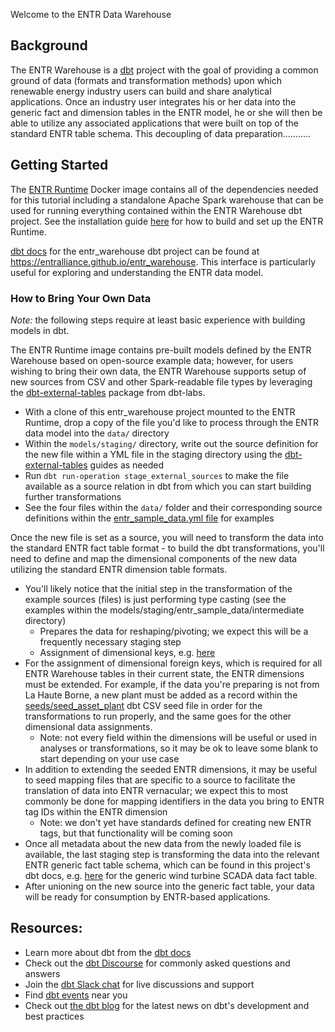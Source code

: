 Welcome to the ENTR Data Warehouse

## Background

The ENTR Warehouse is a [dbt](https://www.getdbt.com/) project with the goal of providing a common ground of data (formats and transformation methods) upon which renewable energy industry users can build and share analytical applications. Once an industry user integrates his or her data into the generic fact and dimension tables in the ENTR model, he or she will then be able to utilize any associated applications that were built on top of the standard ENTR table schema. This decoupling of data preparation...........

## Getting Started

The [ENTR Runtime](https://github.com/entralliance/entr_runtime) Docker image contains all of the dependencies needed for this tutorial including a standalone Apache Spark warehouse that can be used for running everything contained within the ENTR Warehouse dbt project. See the installation guide [here](https://entralliance.github.io/install.html) for how to build and set up the ENTR Runtime.

[dbt docs](https://docs.getdbt.com/docs/building-a-dbt-project/documentation#overview) for the entr_warehouse dbt project can be found at https://entralliance.github.io/entr_warehouse. This interface is particularly useful for exploring and understanding the ENTR data model.

### How to Bring Your Own Data

*Note:* the following steps require at least basic experience with building models in dbt.

The ENTR Runtime image contains pre-built models defined by the ENTR Warehouse based on open-source example data; however, for users wishing to bring their own data, the ENTR Warehouse supports setup of new sources from CSV and other Spark-readable file types by leveraging the [dbt-external-tables](https://github.com/dbt-labs/dbt-external-tables/tree/main) package from dbt-labs.
* With a clone of this entr_warehouse project mounted to the ENTR Runtime, drop a copy of the file you'd like to process through the ENTR data model into the `data/` directory
* Within the `models/staging/` directory, write out the source definition for the new file within a YML file in the staging directory using the [dbt-external-tables](https://github.com/dbt-labs/dbt-external-tables/tree/main) guides as needed
* Run `dbt run-operation stage_external_sources` to make the file available as a source relation in dbt from which you can start building further transformations
* See the four files within the `data/` folder and their corresponding source definitions within the [entr_sample_data.yml file](https://github.com/entralliance/entr_warehouse/blob/main/models/staging/entr_sample_data/entr_sample_data.yml) for examples

Once the new file is set as a source, you will need to transform the data into the standard ENTR fact table format - to build the dbt transformations, you'll need to define and map the dimensional components of the new data utilizing the standard ENTR dimension table formats.
* You'll likely notice that the initial step in the transformation of the example sources (files) is just performing type casting (see the examples within the models/staging/entr_sample_data/intermediate directory)
    * Prepares the data for reshaping/pivoting; we expect this will be a frequently necessary staging step
    * Assignment of dimensional keys, e.g. [here](https://github.com/entralliance/entr_warehouse/blob/e3eeb3e693349a2a6297274d686ef7f884a5bc18/models/staging/entr_sample_data/intermediate/int_entr_era5_sample__cast.sql#L4-L5)
* For the assignment of dimensional foreign keys, which is required for all ENTR Warehouse tables in their current state, the ENTR dimensions must be extended. For example, if the data you're preparing is not from La Haute Borne, a new plant must be added as a record within the [seeds/seed_asset_plant](https://github.com/entralliance/entr_warehouse/blob/main/seeds/seed_asset_plant.csv) dbt CSV seed file in order for the transformations to run properly, and the same goes for the other dimensional data assignments.
    * Note: not every field within the dimensions will be useful or used in analyses or transformations, so it may be ok to leave some blank to start depending on your use case
* In addition to extending the seeded ENTR dimensions, it may be useful to seed mapping files that are specific to a source to facilitate the translation of data into ENTR vernacular; we expect this to most commonly be done for mapping identifiers in the data you bring to ENTR tag IDs within the ENTR dimension
    * Note: we don't yet have standards defined for creating new ENTR tags, but that functionality will be coming soon
* Once all metadata about the new data from the newly loaded file is available, the last staging step is transforming the data into the relevant ENTR generic fact table schema, which can be found in this project's dbt docs, e.g. [here](https://entralliance.github.io/entr_warehouse/#!/model/model.entr_warehouse.fct_entr_wtg_scada) for the generic wind turbine SCADA data fact table.
* After unioning on the new source into the generic fact table, your data will be ready for consumption by ENTR-based applications.



## Resources:
- Learn more about dbt from the [dbt docs](https://docs.getdbt.com/docs/introduction)
- Check out the [dbt Discourse](https://discourse.getdbt.com/) for commonly asked questions and answers
- Join the [dbt Slack chat](http://slack.getdbt.com/) for live discussions and support
- Find [dbt events](https://events.getdbt.com) near you
- Check out [the dbt blog](https://blog.getdbt.com/) for the latest news on dbt's development and best practices
